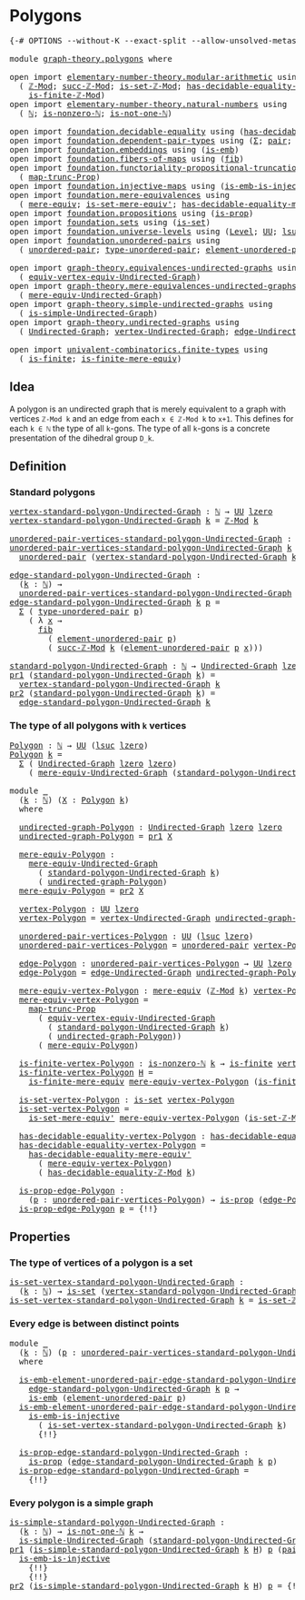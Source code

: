 # Polygons

<pre class="Agda"><a id="21" class="Symbol">{-#</a> <a id="25" class="Keyword">OPTIONS</a> <a id="33" class="Pragma">--without-K</a> <a id="45" class="Pragma">--exact-split</a> <a id="59" class="Pragma">--allow-unsolved-metas</a> <a id="82" class="Symbol">#-}</a>

<a id="87" class="Keyword">module</a> <a id="94" href="graph-theory.polygons.html" class="Module">graph-theory.polygons</a> <a id="116" class="Keyword">where</a>

<a id="123" class="Keyword">open</a> <a id="128" class="Keyword">import</a> <a id="135" href="elementary-number-theory.modular-arithmetic.html" class="Module">elementary-number-theory.modular-arithmetic</a> <a id="179" class="Keyword">using</a>
  <a id="187" class="Symbol">(</a> <a id="189" href="elementary-number-theory.modular-arithmetic.html#3648" class="Function">ℤ-Mod</a><a id="194" class="Symbol">;</a> <a id="196" href="elementary-number-theory.modular-arithmetic.html#5834" class="Function">succ-ℤ-Mod</a><a id="206" class="Symbol">;</a> <a id="208" href="elementary-number-theory.modular-arithmetic.html#4577" class="Function">is-set-ℤ-Mod</a><a id="220" class="Symbol">;</a> <a id="222" href="elementary-number-theory.modular-arithmetic.html#4298" class="Function">has-decidable-equality-ℤ-Mod</a><a id="250" class="Symbol">;</a>
    <a id="256" href="elementary-number-theory.modular-arithmetic.html#4893" class="Function">is-finite-ℤ-Mod</a><a id="271" class="Symbol">)</a>
<a id="273" class="Keyword">open</a> <a id="278" class="Keyword">import</a> <a id="285" href="elementary-number-theory.natural-numbers.html" class="Module">elementary-number-theory.natural-numbers</a> <a id="326" class="Keyword">using</a>
  <a id="334" class="Symbol">(</a> <a id="336" href="elementary-number-theory.natural-numbers.html#1548" class="Datatype">ℕ</a><a id="337" class="Symbol">;</a> <a id="339" href="elementary-number-theory.natural-numbers.html#2029" class="Function">is-nonzero-ℕ</a><a id="351" class="Symbol">;</a> <a id="353" href="elementary-number-theory.natural-numbers.html#2185" class="Function">is-not-one-ℕ</a><a id="365" class="Symbol">)</a>

<a id="368" class="Keyword">open</a> <a id="373" class="Keyword">import</a> <a id="380" href="foundation.decidable-equality.html" class="Module">foundation.decidable-equality</a> <a id="410" class="Keyword">using</a> <a id="416" class="Symbol">(</a><a id="417" href="foundation.decidable-equality.html#1796" class="Function">has-decidable-equality</a><a id="439" class="Symbol">)</a>
<a id="441" class="Keyword">open</a> <a id="446" class="Keyword">import</a> <a id="453" href="foundation.dependent-pair-types.html" class="Module">foundation.dependent-pair-types</a> <a id="485" class="Keyword">using</a> <a id="491" class="Symbol">(</a><a id="492" href="foundation-core.dependent-pair-types.html#515" class="Record">Σ</a><a id="493" class="Symbol">;</a> <a id="495" href="foundation-core.dependent-pair-types.html#588" class="InductiveConstructor">pair</a><a id="499" class="Symbol">;</a> <a id="501" href="foundation-core.dependent-pair-types.html#605" class="Field">pr1</a><a id="504" class="Symbol">;</a> <a id="506" href="foundation-core.dependent-pair-types.html#617" class="Field">pr2</a><a id="509" class="Symbol">)</a>
<a id="511" class="Keyword">open</a> <a id="516" class="Keyword">import</a> <a id="523" href="foundation.embeddings.html" class="Module">foundation.embeddings</a> <a id="545" class="Keyword">using</a> <a id="551" class="Symbol">(</a><a id="552" href="foundation-core.embeddings.html#992" class="Function">is-emb</a><a id="558" class="Symbol">)</a>
<a id="560" class="Keyword">open</a> <a id="565" class="Keyword">import</a> <a id="572" href="foundation.fibers-of-maps.html" class="Module">foundation.fibers-of-maps</a> <a id="598" class="Keyword">using</a> <a id="604" class="Symbol">(</a><a id="605" href="foundation-core.fibers-of-maps.html#942" class="Function">fib</a><a id="608" class="Symbol">)</a>
<a id="610" class="Keyword">open</a> <a id="615" class="Keyword">import</a> <a id="622" href="foundation.functoriality-propositional-truncation.html" class="Module">foundation.functoriality-propositional-truncation</a> <a id="672" class="Keyword">using</a>
  <a id="680" class="Symbol">(</a> <a id="682" href="foundation.functoriality-propositional-truncation.html#1456" class="Function">map-trunc-Prop</a><a id="696" class="Symbol">)</a>
<a id="698" class="Keyword">open</a> <a id="703" class="Keyword">import</a> <a id="710" href="foundation.injective-maps.html" class="Module">foundation.injective-maps</a> <a id="736" class="Keyword">using</a> <a id="742" class="Symbol">(</a><a id="743" href="foundation.injective-maps.html#4730" class="Function">is-emb-is-injective</a><a id="762" class="Symbol">)</a>
<a id="764" class="Keyword">open</a> <a id="769" class="Keyword">import</a> <a id="776" href="foundation.mere-equivalences.html" class="Module">foundation.mere-equivalences</a> <a id="805" class="Keyword">using</a>
  <a id="813" class="Symbol">(</a> <a id="815" href="foundation.mere-equivalences.html#1415" class="Function">mere-equiv</a><a id="825" class="Symbol">;</a> <a id="827" href="foundation.mere-equivalences.html#3474" class="Function">is-set-mere-equiv&#39;</a><a id="845" class="Symbol">;</a> <a id="847" href="foundation.mere-equivalences.html#4013" class="Function">has-decidable-equality-mere-equiv&#39;</a><a id="881" class="Symbol">)</a>
<a id="883" class="Keyword">open</a> <a id="888" class="Keyword">import</a> <a id="895" href="foundation.propositions.html" class="Module">foundation.propositions</a> <a id="919" class="Keyword">using</a> <a id="925" class="Symbol">(</a><a id="926" href="foundation-core.propositions.html#1309" class="Function">is-prop</a><a id="933" class="Symbol">)</a>
<a id="935" class="Keyword">open</a> <a id="940" class="Keyword">import</a> <a id="947" href="foundation.sets.html" class="Module">foundation.sets</a> <a id="963" class="Keyword">using</a> <a id="969" class="Symbol">(</a><a id="970" href="foundation-core.sets.html#1113" class="Function">is-set</a><a id="976" class="Symbol">)</a>
<a id="978" class="Keyword">open</a> <a id="983" class="Keyword">import</a> <a id="990" href="foundation.universe-levels.html" class="Module">foundation.universe-levels</a> <a id="1017" class="Keyword">using</a> <a id="1023" class="Symbol">(</a><a id="1024" href="Agda.Primitive.html#597" class="Postulate">Level</a><a id="1029" class="Symbol">;</a> <a id="1031" href="foundation-core.universe-levels.html#235" class="Primitive">UU</a><a id="1033" class="Symbol">;</a> <a id="1035" href="Agda.Primitive.html#780" class="Primitive">lsuc</a><a id="1039" class="Symbol">;</a> <a id="1041" href="Agda.Primitive.html#764" class="Primitive">lzero</a><a id="1046" class="Symbol">)</a>
<a id="1048" class="Keyword">open</a> <a id="1053" class="Keyword">import</a> <a id="1060" href="foundation.unordered-pairs.html" class="Module">foundation.unordered-pairs</a> <a id="1087" class="Keyword">using</a>
  <a id="1095" class="Symbol">(</a> <a id="1097" href="foundation.unordered-pairs.html#2387" class="Function">unordered-pair</a><a id="1111" class="Symbol">;</a> <a id="1113" href="foundation.unordered-pairs.html#2762" class="Function">type-unordered-pair</a><a id="1132" class="Symbol">;</a> <a id="1134" href="foundation.unordered-pairs.html#3488" class="Function">element-unordered-pair</a><a id="1156" class="Symbol">)</a>

<a id="1159" class="Keyword">open</a> <a id="1164" class="Keyword">import</a> <a id="1171" href="graph-theory.equivalences-undirected-graphs.html" class="Module">graph-theory.equivalences-undirected-graphs</a> <a id="1215" class="Keyword">using</a>
  <a id="1223" class="Symbol">(</a> <a id="1225" href="graph-theory.equivalences-undirected-graphs.html#2222" class="Function">equiv-vertex-equiv-Undirected-Graph</a><a id="1260" class="Symbol">)</a>
<a id="1262" class="Keyword">open</a> <a id="1267" class="Keyword">import</a> <a id="1274" href="graph-theory.mere-equivalences-undirected-graphs.html" class="Module">graph-theory.mere-equivalences-undirected-graphs</a> <a id="1323" class="Keyword">using</a>
  <a id="1331" class="Symbol">(</a> <a id="1333" href="graph-theory.mere-equivalences-undirected-graphs.html#1028" class="Function">mere-equiv-Undirected-Graph</a><a id="1360" class="Symbol">)</a>
<a id="1362" class="Keyword">open</a> <a id="1367" class="Keyword">import</a> <a id="1374" href="graph-theory.simple-undirected-graphs.html" class="Module">graph-theory.simple-undirected-graphs</a> <a id="1412" class="Keyword">using</a>
  <a id="1420" class="Symbol">(</a> <a id="1422" href="graph-theory.simple-undirected-graphs.html#1589" class="Function">is-simple-Undirected-Graph</a><a id="1448" class="Symbol">)</a>
<a id="1450" class="Keyword">open</a> <a id="1455" class="Keyword">import</a> <a id="1462" href="graph-theory.undirected-graphs.html" class="Module">graph-theory.undirected-graphs</a> <a id="1493" class="Keyword">using</a>
  <a id="1501" class="Symbol">(</a> <a id="1503" href="graph-theory.undirected-graphs.html#1059" class="Function">Undirected-Graph</a><a id="1519" class="Symbol">;</a> <a id="1521" href="graph-theory.undirected-graphs.html#1255" class="Function">vertex-Undirected-Graph</a><a id="1544" class="Symbol">;</a> <a id="1546" href="graph-theory.undirected-graphs.html#1925" class="Function">edge-Undirected-Graph</a><a id="1567" class="Symbol">)</a>

<a id="1570" class="Keyword">open</a> <a id="1575" class="Keyword">import</a> <a id="1582" href="univalent-combinatorics.finite-types.html" class="Module">univalent-combinatorics.finite-types</a> <a id="1619" class="Keyword">using</a>
  <a id="1627" class="Symbol">(</a> <a id="1629" href="univalent-combinatorics.finite-types.html#4134" class="Function">is-finite</a><a id="1638" class="Symbol">;</a> <a id="1640" href="univalent-combinatorics.finite-types.html#7528" class="Function">is-finite-mere-equiv</a><a id="1660" class="Symbol">)</a>
</pre>
## Idea

A polygon is an undirected graph that is merely equivalent to a graph with vertices `ℤ-Mod k` and an edge from each `x ∈ ℤ-Mod k` to `x+1`. This defines for each `k ∈ ℕ` the type of all `k`-gons. The type of all `k`-gons is a concrete presentation of the dihedral group `D_k`.

## Definition

### Standard polygons

<pre class="Agda"><a id="vertex-standard-polygon-Undirected-Graph"></a><a id="2000" href="graph-theory.polygons.html#2000" class="Function">vertex-standard-polygon-Undirected-Graph</a> <a id="2041" class="Symbol">:</a> <a id="2043" href="elementary-number-theory.natural-numbers.html#1548" class="Datatype">ℕ</a> <a id="2045" class="Symbol">→</a> <a id="2047" href="foundation-core.universe-levels.html#235" class="Primitive">UU</a> <a id="2050" href="Agda.Primitive.html#764" class="Primitive">lzero</a>
<a id="2056" href="graph-theory.polygons.html#2000" class="Function">vertex-standard-polygon-Undirected-Graph</a> <a id="2097" href="graph-theory.polygons.html#2097" class="Bound">k</a> <a id="2099" class="Symbol">=</a> <a id="2101" href="elementary-number-theory.modular-arithmetic.html#3648" class="Function">ℤ-Mod</a> <a id="2107" href="graph-theory.polygons.html#2097" class="Bound">k</a>

<a id="unordered-pair-vertices-standard-polygon-Undirected-Graph"></a><a id="2110" href="graph-theory.polygons.html#2110" class="Function">unordered-pair-vertices-standard-polygon-Undirected-Graph</a> <a id="2168" class="Symbol">:</a> <a id="2170" href="elementary-number-theory.natural-numbers.html#1548" class="Datatype">ℕ</a> <a id="2172" class="Symbol">→</a> <a id="2174" href="foundation-core.universe-levels.html#235" class="Primitive">UU</a> <a id="2177" class="Symbol">(</a><a id="2178" href="Agda.Primitive.html#780" class="Primitive">lsuc</a> <a id="2183" href="Agda.Primitive.html#764" class="Primitive">lzero</a><a id="2188" class="Symbol">)</a>
<a id="2190" href="graph-theory.polygons.html#2110" class="Function">unordered-pair-vertices-standard-polygon-Undirected-Graph</a> <a id="2248" href="graph-theory.polygons.html#2248" class="Bound">k</a> <a id="2250" class="Symbol">=</a>
  <a id="2254" href="foundation.unordered-pairs.html#2387" class="Function">unordered-pair</a> <a id="2269" class="Symbol">(</a><a id="2270" href="graph-theory.polygons.html#2000" class="Function">vertex-standard-polygon-Undirected-Graph</a> <a id="2311" href="graph-theory.polygons.html#2248" class="Bound">k</a><a id="2312" class="Symbol">)</a>

<a id="edge-standard-polygon-Undirected-Graph"></a><a id="2315" href="graph-theory.polygons.html#2315" class="Function">edge-standard-polygon-Undirected-Graph</a> <a id="2354" class="Symbol">:</a>
  <a id="2358" class="Symbol">(</a><a id="2359" href="graph-theory.polygons.html#2359" class="Bound">k</a> <a id="2361" class="Symbol">:</a> <a id="2363" href="elementary-number-theory.natural-numbers.html#1548" class="Datatype">ℕ</a><a id="2364" class="Symbol">)</a> <a id="2366" class="Symbol">→</a>
  <a id="2370" href="graph-theory.polygons.html#2110" class="Function">unordered-pair-vertices-standard-polygon-Undirected-Graph</a> <a id="2428" href="graph-theory.polygons.html#2359" class="Bound">k</a> <a id="2430" class="Symbol">→</a> <a id="2432" href="foundation-core.universe-levels.html#235" class="Primitive">UU</a> <a id="2435" href="Agda.Primitive.html#764" class="Primitive">lzero</a>
<a id="2441" href="graph-theory.polygons.html#2315" class="Function">edge-standard-polygon-Undirected-Graph</a> <a id="2480" href="graph-theory.polygons.html#2480" class="Bound">k</a> <a id="2482" href="graph-theory.polygons.html#2482" class="Bound">p</a> <a id="2484" class="Symbol">=</a>
  <a id="2488" href="foundation-core.dependent-pair-types.html#515" class="Record">Σ</a> <a id="2490" class="Symbol">(</a> <a id="2492" href="foundation.unordered-pairs.html#2762" class="Function">type-unordered-pair</a> <a id="2512" href="graph-theory.polygons.html#2482" class="Bound">p</a><a id="2513" class="Symbol">)</a>
    <a id="2519" class="Symbol">(</a> <a id="2521" class="Symbol">λ</a> <a id="2523" href="graph-theory.polygons.html#2523" class="Bound">x</a> <a id="2525" class="Symbol">→</a>
      <a id="2533" href="foundation-core.fibers-of-maps.html#942" class="Function">fib</a>
        <a id="2545" class="Symbol">(</a> <a id="2547" href="foundation.unordered-pairs.html#3488" class="Function">element-unordered-pair</a> <a id="2570" href="graph-theory.polygons.html#2482" class="Bound">p</a><a id="2571" class="Symbol">)</a>
        <a id="2581" class="Symbol">(</a> <a id="2583" href="elementary-number-theory.modular-arithmetic.html#5834" class="Function">succ-ℤ-Mod</a> <a id="2594" href="graph-theory.polygons.html#2480" class="Bound">k</a> <a id="2596" class="Symbol">(</a><a id="2597" href="foundation.unordered-pairs.html#3488" class="Function">element-unordered-pair</a> <a id="2620" href="graph-theory.polygons.html#2482" class="Bound">p</a> <a id="2622" href="graph-theory.polygons.html#2523" class="Bound">x</a><a id="2623" class="Symbol">)))</a>

<a id="standard-polygon-Undirected-Graph"></a><a id="2628" href="graph-theory.polygons.html#2628" class="Function">standard-polygon-Undirected-Graph</a> <a id="2662" class="Symbol">:</a> <a id="2664" href="elementary-number-theory.natural-numbers.html#1548" class="Datatype">ℕ</a> <a id="2666" class="Symbol">→</a> <a id="2668" href="graph-theory.undirected-graphs.html#1059" class="Function">Undirected-Graph</a> <a id="2685" href="Agda.Primitive.html#764" class="Primitive">lzero</a> <a id="2691" href="Agda.Primitive.html#764" class="Primitive">lzero</a>
<a id="2697" href="foundation-core.dependent-pair-types.html#605" class="Field">pr1</a> <a id="2701" class="Symbol">(</a><a id="2702" href="graph-theory.polygons.html#2628" class="Function">standard-polygon-Undirected-Graph</a> <a id="2736" href="graph-theory.polygons.html#2736" class="Bound">k</a><a id="2737" class="Symbol">)</a> <a id="2739" class="Symbol">=</a>
  <a id="2743" href="graph-theory.polygons.html#2000" class="Function">vertex-standard-polygon-Undirected-Graph</a> <a id="2784" href="graph-theory.polygons.html#2736" class="Bound">k</a>
<a id="2786" href="foundation-core.dependent-pair-types.html#617" class="Field">pr2</a> <a id="2790" class="Symbol">(</a><a id="2791" href="graph-theory.polygons.html#2628" class="Function">standard-polygon-Undirected-Graph</a> <a id="2825" href="graph-theory.polygons.html#2825" class="Bound">k</a><a id="2826" class="Symbol">)</a> <a id="2828" class="Symbol">=</a>
  <a id="2832" href="graph-theory.polygons.html#2315" class="Function">edge-standard-polygon-Undirected-Graph</a> <a id="2871" href="graph-theory.polygons.html#2825" class="Bound">k</a>
</pre>
### The type of all polygons with `k` vertices

<pre class="Agda"><a id="Polygon"></a><a id="2934" href="graph-theory.polygons.html#2934" class="Function">Polygon</a> <a id="2942" class="Symbol">:</a> <a id="2944" href="elementary-number-theory.natural-numbers.html#1548" class="Datatype">ℕ</a> <a id="2946" class="Symbol">→</a> <a id="2948" href="foundation-core.universe-levels.html#235" class="Primitive">UU</a> <a id="2951" class="Symbol">(</a><a id="2952" href="Agda.Primitive.html#780" class="Primitive">lsuc</a> <a id="2957" href="Agda.Primitive.html#764" class="Primitive">lzero</a><a id="2962" class="Symbol">)</a>
<a id="2964" href="graph-theory.polygons.html#2934" class="Function">Polygon</a> <a id="2972" href="graph-theory.polygons.html#2972" class="Bound">k</a> <a id="2974" class="Symbol">=</a>
  <a id="2978" href="foundation-core.dependent-pair-types.html#515" class="Record">Σ</a> <a id="2980" class="Symbol">(</a> <a id="2982" href="graph-theory.undirected-graphs.html#1059" class="Function">Undirected-Graph</a> <a id="2999" href="Agda.Primitive.html#764" class="Primitive">lzero</a> <a id="3005" href="Agda.Primitive.html#764" class="Primitive">lzero</a><a id="3010" class="Symbol">)</a>
    <a id="3016" class="Symbol">(</a> <a id="3018" href="graph-theory.mere-equivalences-undirected-graphs.html#1028" class="Function">mere-equiv-Undirected-Graph</a> <a id="3046" class="Symbol">(</a><a id="3047" href="graph-theory.polygons.html#2628" class="Function">standard-polygon-Undirected-Graph</a> <a id="3081" href="graph-theory.polygons.html#2972" class="Bound">k</a><a id="3082" class="Symbol">))</a>

<a id="3086" class="Keyword">module</a> <a id="3093" href="graph-theory.polygons.html#3093" class="Module">_</a>
  <a id="3097" class="Symbol">(</a><a id="3098" href="graph-theory.polygons.html#3098" class="Bound">k</a> <a id="3100" class="Symbol">:</a> <a id="3102" href="elementary-number-theory.natural-numbers.html#1548" class="Datatype">ℕ</a><a id="3103" class="Symbol">)</a> <a id="3105" class="Symbol">(</a><a id="3106" href="graph-theory.polygons.html#3106" class="Bound">X</a> <a id="3108" class="Symbol">:</a> <a id="3110" href="graph-theory.polygons.html#2934" class="Function">Polygon</a> <a id="3118" href="graph-theory.polygons.html#3098" class="Bound">k</a><a id="3119" class="Symbol">)</a>
  <a id="3123" class="Keyword">where</a>
  
  <a id="3134" href="graph-theory.polygons.html#3134" class="Function">undirected-graph-Polygon</a> <a id="3159" class="Symbol">:</a> <a id="3161" href="graph-theory.undirected-graphs.html#1059" class="Function">Undirected-Graph</a> <a id="3178" href="Agda.Primitive.html#764" class="Primitive">lzero</a> <a id="3184" href="Agda.Primitive.html#764" class="Primitive">lzero</a>
  <a id="3192" href="graph-theory.polygons.html#3134" class="Function">undirected-graph-Polygon</a> <a id="3217" class="Symbol">=</a> <a id="3219" href="foundation-core.dependent-pair-types.html#605" class="Field">pr1</a> <a id="3223" href="graph-theory.polygons.html#3106" class="Bound">X</a>

  <a id="3228" href="graph-theory.polygons.html#3228" class="Function">mere-equiv-Polygon</a> <a id="3247" class="Symbol">:</a>
    <a id="3253" href="graph-theory.mere-equivalences-undirected-graphs.html#1028" class="Function">mere-equiv-Undirected-Graph</a>
      <a id="3287" class="Symbol">(</a> <a id="3289" href="graph-theory.polygons.html#2628" class="Function">standard-polygon-Undirected-Graph</a> <a id="3323" href="graph-theory.polygons.html#3098" class="Bound">k</a><a id="3324" class="Symbol">)</a>
      <a id="3332" class="Symbol">(</a> <a id="3334" href="graph-theory.polygons.html#3134" class="Function">undirected-graph-Polygon</a><a id="3358" class="Symbol">)</a>
  <a id="3362" href="graph-theory.polygons.html#3228" class="Function">mere-equiv-Polygon</a> <a id="3381" class="Symbol">=</a> <a id="3383" href="foundation-core.dependent-pair-types.html#617" class="Field">pr2</a> <a id="3387" href="graph-theory.polygons.html#3106" class="Bound">X</a>

  <a id="3392" href="graph-theory.polygons.html#3392" class="Function">vertex-Polygon</a> <a id="3407" class="Symbol">:</a> <a id="3409" href="foundation-core.universe-levels.html#235" class="Primitive">UU</a> <a id="3412" href="Agda.Primitive.html#764" class="Primitive">lzero</a>
  <a id="3420" href="graph-theory.polygons.html#3392" class="Function">vertex-Polygon</a> <a id="3435" class="Symbol">=</a> <a id="3437" href="graph-theory.undirected-graphs.html#1255" class="Function">vertex-Undirected-Graph</a> <a id="3461" href="graph-theory.polygons.html#3134" class="Function">undirected-graph-Polygon</a>

  <a id="3489" href="graph-theory.polygons.html#3489" class="Function">unordered-pair-vertices-Polygon</a> <a id="3521" class="Symbol">:</a> <a id="3523" href="foundation-core.universe-levels.html#235" class="Primitive">UU</a> <a id="3526" class="Symbol">(</a><a id="3527" href="Agda.Primitive.html#780" class="Primitive">lsuc</a> <a id="3532" href="Agda.Primitive.html#764" class="Primitive">lzero</a><a id="3537" class="Symbol">)</a>
  <a id="3541" href="graph-theory.polygons.html#3489" class="Function">unordered-pair-vertices-Polygon</a> <a id="3573" class="Symbol">=</a> <a id="3575" href="foundation.unordered-pairs.html#2387" class="Function">unordered-pair</a> <a id="3590" href="graph-theory.polygons.html#3392" class="Function">vertex-Polygon</a>

  <a id="3608" href="graph-theory.polygons.html#3608" class="Function">edge-Polygon</a> <a id="3621" class="Symbol">:</a> <a id="3623" href="graph-theory.polygons.html#3489" class="Function">unordered-pair-vertices-Polygon</a> <a id="3655" class="Symbol">→</a> <a id="3657" href="foundation-core.universe-levels.html#235" class="Primitive">UU</a> <a id="3660" href="Agda.Primitive.html#764" class="Primitive">lzero</a>
  <a id="3668" href="graph-theory.polygons.html#3608" class="Function">edge-Polygon</a> <a id="3681" class="Symbol">=</a> <a id="3683" href="graph-theory.undirected-graphs.html#1925" class="Function">edge-Undirected-Graph</a> <a id="3705" href="graph-theory.polygons.html#3134" class="Function">undirected-graph-Polygon</a>

  <a id="3733" href="graph-theory.polygons.html#3733" class="Function">mere-equiv-vertex-Polygon</a> <a id="3759" class="Symbol">:</a> <a id="3761" href="foundation.mere-equivalences.html#1415" class="Function">mere-equiv</a> <a id="3772" class="Symbol">(</a><a id="3773" href="elementary-number-theory.modular-arithmetic.html#3648" class="Function">ℤ-Mod</a> <a id="3779" href="graph-theory.polygons.html#3098" class="Bound">k</a><a id="3780" class="Symbol">)</a> <a id="3782" href="graph-theory.polygons.html#3392" class="Function">vertex-Polygon</a>
  <a id="3799" href="graph-theory.polygons.html#3733" class="Function">mere-equiv-vertex-Polygon</a> <a id="3825" class="Symbol">=</a>
    <a id="3831" href="foundation.functoriality-propositional-truncation.html#1456" class="Function">map-trunc-Prop</a>
      <a id="3852" class="Symbol">(</a> <a id="3854" href="graph-theory.equivalences-undirected-graphs.html#2222" class="Function">equiv-vertex-equiv-Undirected-Graph</a>
        <a id="3898" class="Symbol">(</a> <a id="3900" href="graph-theory.polygons.html#2628" class="Function">standard-polygon-Undirected-Graph</a> <a id="3934" href="graph-theory.polygons.html#3098" class="Bound">k</a><a id="3935" class="Symbol">)</a>
        <a id="3945" class="Symbol">(</a> <a id="3947" href="graph-theory.polygons.html#3134" class="Function">undirected-graph-Polygon</a><a id="3971" class="Symbol">))</a>
      <a id="3980" class="Symbol">(</a> <a id="3982" href="graph-theory.polygons.html#3228" class="Function">mere-equiv-Polygon</a><a id="4000" class="Symbol">)</a>

  <a id="4005" href="graph-theory.polygons.html#4005" class="Function">is-finite-vertex-Polygon</a> <a id="4030" class="Symbol">:</a> <a id="4032" href="elementary-number-theory.natural-numbers.html#2029" class="Function">is-nonzero-ℕ</a> <a id="4045" href="graph-theory.polygons.html#3098" class="Bound">k</a> <a id="4047" class="Symbol">→</a> <a id="4049" href="univalent-combinatorics.finite-types.html#4134" class="Function">is-finite</a> <a id="4059" href="graph-theory.polygons.html#3392" class="Function">vertex-Polygon</a>
  <a id="4076" href="graph-theory.polygons.html#4005" class="Function">is-finite-vertex-Polygon</a> <a id="4101" href="graph-theory.polygons.html#4101" class="Bound">H</a> <a id="4103" class="Symbol">=</a>
    <a id="4109" href="univalent-combinatorics.finite-types.html#7528" class="Function">is-finite-mere-equiv</a> <a id="4130" href="graph-theory.polygons.html#3733" class="Function">mere-equiv-vertex-Polygon</a> <a id="4156" class="Symbol">(</a><a id="4157" href="elementary-number-theory.modular-arithmetic.html#4893" class="Function">is-finite-ℤ-Mod</a> <a id="4173" href="graph-theory.polygons.html#4101" class="Bound">H</a><a id="4174" class="Symbol">)</a>

  <a id="4179" href="graph-theory.polygons.html#4179" class="Function">is-set-vertex-Polygon</a> <a id="4201" class="Symbol">:</a> <a id="4203" href="foundation-core.sets.html#1113" class="Function">is-set</a> <a id="4210" href="graph-theory.polygons.html#3392" class="Function">vertex-Polygon</a>
  <a id="4227" href="graph-theory.polygons.html#4179" class="Function">is-set-vertex-Polygon</a> <a id="4249" class="Symbol">=</a>
    <a id="4255" href="foundation.mere-equivalences.html#3474" class="Function">is-set-mere-equiv&#39;</a> <a id="4274" href="graph-theory.polygons.html#3733" class="Function">mere-equiv-vertex-Polygon</a> <a id="4300" class="Symbol">(</a><a id="4301" href="elementary-number-theory.modular-arithmetic.html#4577" class="Function">is-set-ℤ-Mod</a> <a id="4314" href="graph-theory.polygons.html#3098" class="Bound">k</a><a id="4315" class="Symbol">)</a>

  <a id="4320" href="graph-theory.polygons.html#4320" class="Function">has-decidable-equality-vertex-Polygon</a> <a id="4358" class="Symbol">:</a> <a id="4360" href="foundation.decidable-equality.html#1796" class="Function">has-decidable-equality</a> <a id="4383" href="graph-theory.polygons.html#3392" class="Function">vertex-Polygon</a>
  <a id="4400" href="graph-theory.polygons.html#4320" class="Function">has-decidable-equality-vertex-Polygon</a> <a id="4438" class="Symbol">=</a>
    <a id="4444" href="foundation.mere-equivalences.html#4013" class="Function">has-decidable-equality-mere-equiv&#39;</a>
      <a id="4485" class="Symbol">(</a> <a id="4487" href="graph-theory.polygons.html#3733" class="Function">mere-equiv-vertex-Polygon</a><a id="4512" class="Symbol">)</a>
      <a id="4520" class="Symbol">(</a> <a id="4522" href="elementary-number-theory.modular-arithmetic.html#4298" class="Function">has-decidable-equality-ℤ-Mod</a> <a id="4551" href="graph-theory.polygons.html#3098" class="Bound">k</a><a id="4552" class="Symbol">)</a>

  <a id="4557" href="graph-theory.polygons.html#4557" class="Function">is-prop-edge-Polygon</a> <a id="4578" class="Symbol">:</a>
    <a id="4584" class="Symbol">(</a><a id="4585" href="graph-theory.polygons.html#4585" class="Bound">p</a> <a id="4587" class="Symbol">:</a> <a id="4589" href="graph-theory.polygons.html#3489" class="Function">unordered-pair-vertices-Polygon</a><a id="4620" class="Symbol">)</a> <a id="4622" class="Symbol">→</a> <a id="4624" href="foundation-core.propositions.html#1309" class="Function">is-prop</a> <a id="4632" class="Symbol">(</a><a id="4633" href="graph-theory.polygons.html#3608" class="Function">edge-Polygon</a> <a id="4646" href="graph-theory.polygons.html#4585" class="Bound">p</a><a id="4647" class="Symbol">)</a>
  <a id="4651" href="graph-theory.polygons.html#4557" class="Function">is-prop-edge-Polygon</a> <a id="4672" href="graph-theory.polygons.html#4672" class="Bound">p</a> <a id="4674" class="Symbol">=</a> <a id="4676" class="Hole">{!!}</a>
</pre>
## Properties

### The type of vertices of a polygon is a set

<pre class="Agda"><a id="is-set-vertex-standard-polygon-Undirected-Graph"></a><a id="4757" href="graph-theory.polygons.html#4757" class="Function">is-set-vertex-standard-polygon-Undirected-Graph</a> <a id="4805" class="Symbol">:</a>
  <a id="4809" class="Symbol">(</a><a id="4810" href="graph-theory.polygons.html#4810" class="Bound">k</a> <a id="4812" class="Symbol">:</a> <a id="4814" href="elementary-number-theory.natural-numbers.html#1548" class="Datatype">ℕ</a><a id="4815" class="Symbol">)</a> <a id="4817" class="Symbol">→</a> <a id="4819" href="foundation-core.sets.html#1113" class="Function">is-set</a> <a id="4826" class="Symbol">(</a><a id="4827" href="graph-theory.polygons.html#2000" class="Function">vertex-standard-polygon-Undirected-Graph</a> <a id="4868" href="graph-theory.polygons.html#4810" class="Bound">k</a><a id="4869" class="Symbol">)</a>
<a id="4871" href="graph-theory.polygons.html#4757" class="Function">is-set-vertex-standard-polygon-Undirected-Graph</a> <a id="4919" href="graph-theory.polygons.html#4919" class="Bound">k</a> <a id="4921" class="Symbol">=</a> <a id="4923" href="elementary-number-theory.modular-arithmetic.html#4577" class="Function">is-set-ℤ-Mod</a> <a id="4936" href="graph-theory.polygons.html#4919" class="Bound">k</a>
</pre>
### Every edge is between distinct points

<pre class="Agda"><a id="4994" class="Keyword">module</a> <a id="5001" href="graph-theory.polygons.html#5001" class="Module">_</a>
  <a id="5005" class="Symbol">(</a><a id="5006" href="graph-theory.polygons.html#5006" class="Bound">k</a> <a id="5008" class="Symbol">:</a> <a id="5010" href="elementary-number-theory.natural-numbers.html#1548" class="Datatype">ℕ</a><a id="5011" class="Symbol">)</a> <a id="5013" class="Symbol">(</a><a id="5014" href="graph-theory.polygons.html#5014" class="Bound">p</a> <a id="5016" class="Symbol">:</a> <a id="5018" href="graph-theory.polygons.html#2110" class="Function">unordered-pair-vertices-standard-polygon-Undirected-Graph</a> <a id="5076" href="graph-theory.polygons.html#5006" class="Bound">k</a><a id="5077" class="Symbol">)</a>
  <a id="5081" class="Keyword">where</a>
  
  <a id="5092" href="graph-theory.polygons.html#5092" class="Function">is-emb-element-unordered-pair-edge-standard-polygon-Undirected-Graph</a> <a id="5161" class="Symbol">:</a>
    <a id="5167" href="graph-theory.polygons.html#2315" class="Function">edge-standard-polygon-Undirected-Graph</a> <a id="5206" href="graph-theory.polygons.html#5006" class="Bound">k</a> <a id="5208" href="graph-theory.polygons.html#5014" class="Bound">p</a> <a id="5210" class="Symbol">→</a> 
    <a id="5217" href="foundation-core.embeddings.html#992" class="Function">is-emb</a> <a id="5224" class="Symbol">(</a><a id="5225" href="foundation.unordered-pairs.html#3488" class="Function">element-unordered-pair</a> <a id="5248" href="graph-theory.polygons.html#5014" class="Bound">p</a><a id="5249" class="Symbol">)</a>
  <a id="5253" href="graph-theory.polygons.html#5092" class="Function">is-emb-element-unordered-pair-edge-standard-polygon-Undirected-Graph</a> <a id="5322" href="graph-theory.polygons.html#5322" class="Bound">e</a> <a id="5324" class="Symbol">=</a>
    <a id="5330" href="foundation.injective-maps.html#4730" class="Function">is-emb-is-injective</a>
      <a id="5356" class="Symbol">(</a> <a id="5358" href="graph-theory.polygons.html#4757" class="Function">is-set-vertex-standard-polygon-Undirected-Graph</a> <a id="5406" href="graph-theory.polygons.html#5006" class="Bound">k</a><a id="5407" class="Symbol">)</a>
      <a id="5415" class="Hole">{!!}</a>

  <a id="5423" href="graph-theory.polygons.html#5423" class="Function">is-prop-edge-standard-polygon-Undirected-Graph</a> <a id="5470" class="Symbol">:</a>
    <a id="5476" href="foundation-core.propositions.html#1309" class="Function">is-prop</a> <a id="5484" class="Symbol">(</a><a id="5485" href="graph-theory.polygons.html#2315" class="Function">edge-standard-polygon-Undirected-Graph</a> <a id="5524" href="graph-theory.polygons.html#5006" class="Bound">k</a> <a id="5526" href="graph-theory.polygons.html#5014" class="Bound">p</a><a id="5527" class="Symbol">)</a>
  <a id="5531" href="graph-theory.polygons.html#5423" class="Function">is-prop-edge-standard-polygon-Undirected-Graph</a> <a id="5578" class="Symbol">=</a>
    <a id="5584" class="Hole">{!!}</a>
</pre>
### Every polygon is a simple graph

<pre class="Agda"><a id="is-simple-standard-polygon-Undirected-Graph"></a><a id="5639" href="graph-theory.polygons.html#5639" class="Function">is-simple-standard-polygon-Undirected-Graph</a> <a id="5683" class="Symbol">:</a>
  <a id="5687" class="Symbol">(</a><a id="5688" href="graph-theory.polygons.html#5688" class="Bound">k</a> <a id="5690" class="Symbol">:</a> <a id="5692" href="elementary-number-theory.natural-numbers.html#1548" class="Datatype">ℕ</a><a id="5693" class="Symbol">)</a> <a id="5695" class="Symbol">→</a> <a id="5697" href="elementary-number-theory.natural-numbers.html#2185" class="Function">is-not-one-ℕ</a> <a id="5710" href="graph-theory.polygons.html#5688" class="Bound">k</a> <a id="5712" class="Symbol">→</a>
  <a id="5716" href="graph-theory.simple-undirected-graphs.html#1589" class="Function">is-simple-Undirected-Graph</a> <a id="5743" class="Symbol">(</a><a id="5744" href="graph-theory.polygons.html#2628" class="Function">standard-polygon-Undirected-Graph</a> <a id="5778" href="graph-theory.polygons.html#5688" class="Bound">k</a><a id="5779" class="Symbol">)</a>
<a id="5781" href="foundation-core.dependent-pair-types.html#605" class="Field">pr1</a> <a id="5785" class="Symbol">(</a><a id="5786" href="graph-theory.polygons.html#5639" class="Function">is-simple-standard-polygon-Undirected-Graph</a> <a id="5830" href="graph-theory.polygons.html#5830" class="Bound">k</a> <a id="5832" href="graph-theory.polygons.html#5832" class="Bound">H</a><a id="5833" class="Symbol">)</a> <a id="5835" href="graph-theory.polygons.html#5835" class="Bound">p</a> <a id="5837" class="Symbol">(</a><a id="5838" href="foundation-core.dependent-pair-types.html#588" class="InductiveConstructor">pair</a> <a id="5843" href="graph-theory.polygons.html#5843" class="Bound">x</a> <a id="5845" class="Symbol">(</a><a id="5846" href="foundation-core.dependent-pair-types.html#588" class="InductiveConstructor">pair</a> <a id="5851" href="graph-theory.polygons.html#5851" class="Bound">y</a> <a id="5853" href="graph-theory.polygons.html#5853" class="Bound">α</a><a id="5854" class="Symbol">))</a> <a id="5857" class="Symbol">=</a>
  <a id="5861" href="foundation.injective-maps.html#4730" class="Function">is-emb-is-injective</a>
    <a id="5885" class="Hole">{!!}</a>
    <a id="5894" class="Hole">{!!}</a>
<a id="5899" href="foundation-core.dependent-pair-types.html#617" class="Field">pr2</a> <a id="5903" class="Symbol">(</a><a id="5904" href="graph-theory.polygons.html#5639" class="Function">is-simple-standard-polygon-Undirected-Graph</a> <a id="5948" href="graph-theory.polygons.html#5948" class="Bound">k</a> <a id="5950" href="graph-theory.polygons.html#5950" class="Bound">H</a><a id="5951" class="Symbol">)</a> <a id="5953" href="graph-theory.polygons.html#5953" class="Bound">p</a> <a id="5955" class="Symbol">=</a> <a id="5957" class="Hole">{!!}</a>
</pre>